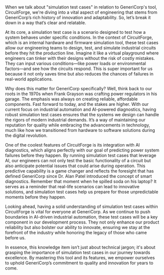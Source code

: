 When we talk about "simulation test cases" in relation to GeneriCorp's tool, CircuitForge, we're diving into a vital aspect of engineering that stems from GeneriCorp’s rich history of innovation and adaptability. So, let’s break it down in a way that’s clear and relatable.

At its core, a simulation test case is a scenario designed to test how a system behaves under specific conditions. In the context of CircuitForge, which is an internal hardware and firmware simulation tool, these test cases allow our engineering teams to design, test, and simulate industrial circuits before they hit the production line. Imagine it like a virtual playground where engineers can tinker with their designs without the risk of costly mistakes. They can input various conditions—like power loads or environmental factors—and see how the circuits respond. This is super important for us because it not only saves time but also reduces the chances of failures in real-world applications.

Why does this matter for GeneriCorp specifically? Well, think back to our roots in the 1970s when Frank Grayson was crafting power regulators in his garage. The emphasis was always on creating reliable, affordable components. Fast forward to today, and the stakes are higher. With our current focus on industrial automation and AI-powered diagnostics, having robust simulation test cases ensures that the systems we design can handle the rigors of modern industrial demands. It’s a way of maintaining our reputation for quality while embracing the advancements in technology, much like how we transitioned from hardware to software solutions during the digital revolution.

One of the coolest features of CircuitForge is its integration with AI diagnostics, which aligns perfectly with our goal of predicting power system failures before they happen. By running simulation test cases that leverage AI, our engineers can not only test the basic functionality of a circuit but also anticipate potential issues that could arise during operation. This predictive capability is a game changer and reflects the foresight that has defined GeneriCorp since Dr. Alan Patel introduced the concept of smart diagnostics. Remember that moment when he spilled soda on his laptop? It serves as a reminder that real-life scenarios can lead to innovative solutions, and simulation test cases help us prepare for those unpredictable moments before they happen.

Looking ahead, having a solid understanding of simulation test cases within CircuitForge is vital for everyone at GeneriCorp. As we continue to push boundaries in AI-driven industrial automation, these test cases will be a key component in our development process. They not only enhance our product reliability but also bolster our ability to innovate, ensuring we stay at the forefront of the industry while honoring the legacy of those who came before us.

In essence, this knowledge item isn’t just about technical jargon; it's about grasping the importance of simulation test cases in our journey towards excellence. By mastering this tool and its features, we empower ourselves to uphold GeneriCorp’s commitment to quality and innovation for years to come.
